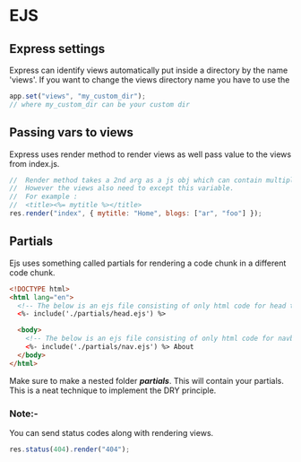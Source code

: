 # EJS

## Express settings

Express can identify views automatically put inside a directory by the name 'views'. If you want to change the views directory name you have to use the

```javascript
app.set("views", "my_custom_dir");
// where my_custom_dir can be your custom dir
```

## Passing vars to views

Express uses render method to render views as well pass value to the views from index.js.

```javascript
//  Render method takes a 2nd arg as a js obj which can contain multiple variables which you want to pass to the views
//  However the views also need to except this variable.
//  For example :
//  <title><%= mytitle %></title>
res.render("index", { mytitle: "Home", blogs: ["ar", "foo"] });
```

## Partials

Ejs uses something called partials for rendering a code chunk in a different code chunk.

```html
<!DOCTYPE html>
<html lang="en">
  <!-- The below is an ejs file consisting of only html code for head tag -->
  <%- include('./partials/head.ejs') %>

  <body>
    <!-- The below is an ejs file consisting of only html code for navbar or nav tag -->
    <%- include('./partials/nav.ejs') %> About
  </body>
</html>
```

Make sure to make a nested folder _**partials**_.
This will contain your partials.
This is a neat technique to implement the DRY principle.

### Note:-

You can send status codes along with rendering views.

```javascript
res.status(404).render("404");
```
